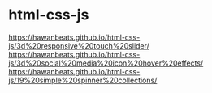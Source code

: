 # html-css-js
https://hawanbeats.github.io/html-css-js/3d%20responsive%20touch%20slider/
https://hawanbeats.github.io/html-css-js/3d%20social%20media%20icon%20hover%20effects/
https://hawanbeats.github.io/html-css-js/19%20simple%20spinner%20collections/
